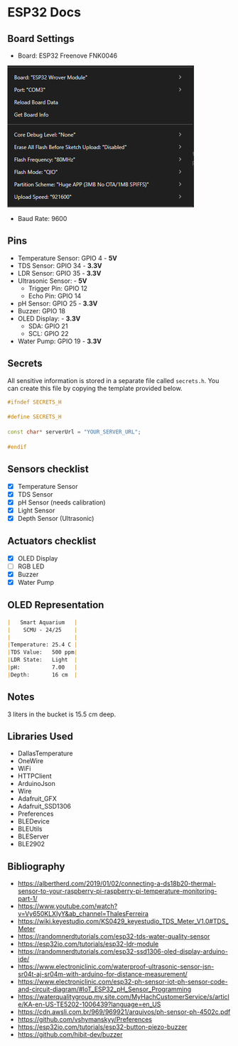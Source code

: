 # ESP32 Docs

## Board Settings

- Board: ESP32 Freenove FNK0046

![alt text](images/image.png)

- Baud Rate: 9600

## Pins

- Temperature Sensor: GPIO 4 - **5V**
- TDS Sensor: GPIO 34 - **3.3V**
- LDR Sensor: GPIO 35 - **3.3V**
- Ultrasonic Sensor: - **5V**
  - Trigger Pin: GPIO 12
  - Echo Pin: GPIO 14
- pH Sensor: GPIO 25 - **3.3V**
- Buzzer: GPIO 18
- OLED Display: - **3.3V**
  - SDA: GPIO 21
  - SCL: GPIO 22
- Water Pump: GPIO 19 - **3.3V**

## Secrets

All sensitive information is stored in a separate file called `secrets.h`. You can create this file by copying the template provided below.

```cpp
#ifndef SECRETS_H

#define SECRETS_H

const char* serverUrl = "YOUR_SERVER_URL";

#endif
```

## Sensors checklist

- [x] Temperature Sensor
- [x] TDS Sensor
- [x] pH Sensor (needs calibration)
- [x] Light Sensor
- [x] Depth Sensor (Ultrasonic)

## Actuators checklist

- [x] OLED Display
- [ ] RGB LED
- [x] Buzzer
- [x] Water Pump

## OLED Representation

```markdown
|   Smart Aquarium   |
|    SCMU - 24/25    |
|                    |
|Temperature: 25.4 C |
|TDS Value:   500 ppm|
|LDR State:   Light  |
|pH:          7.00   |
|Depth:       16 cm  |
```

## Notes

3 liters in the bucket is 15.5 cm deep.

## Libraries Used

- DallasTemperature
- OneWire
- WiFi
- HTTPClient
- ArduinoJson
- Wire
- Adafruit_GFX
- Adafruit_SSD1306
- Preferences
- BLEDevice
- BLEUtils
- BLEServer
- BLE2902

## Bibliography

- <https://albertherd.com/2019/01/02/connecting-a-ds18b20-thermal-sensor-to-your-raspberry-pi-raspberry-pi-temperature-monitoring-part-1/>
- <https://www.youtube.com/watch?v=Vy650KLXIyY&ab_channel=ThalesFerreira>
- <https://wiki.keyestudio.com/KS0429_keyestudio_TDS_Meter_V1.0#TDS_Meter>
- <https://randomnerdtutorials.com/esp32-tds-water-quality-sensor>
- <https://esp32io.com/tutorials/esp32-ldr-module>
- <https://randomnerdtutorials.com/esp32-ssd1306-oled-display-arduino-ide/>
- <https://www.electroniclinic.com/waterproof-ultrasonic-sensor-jsn-sr04t-aj-sr04m-with-arduino-for-distance-measurement/>
- <https://www.electroniclinic.com/esp32-ph-sensor-iot-ph-sensor-code-and-circuit-diagram/#IoT_ESP32_pH_Sensor_Programming>
- <https://waterqualitygroup.my.site.com/MyHachCustomerService/s/article/KA-en-US-TE5202-1006439?language=en_US>
- <https://cdn.awsli.com.br/969/969921/arquivos/ph-sensor-ph-4502c.pdf>
- <https://github.com/vshymanskyy/Preferences>
- <https://esp32io.com/tutorials/esp32-button-piezo-buzzer>
- <https://github.com/hibit-dev/buzzer>
